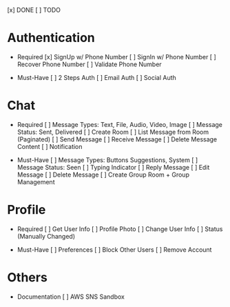 [x] DONE
[ ] TODO

# Authentication

- Required
  [x] SignUp w/ Phone Number
  [ ] SignIn w/ Phone Number
  [ ] Recover Phone Number
  [ ] Validate Phone Number

- Must-Have
  [ ] 2 Steps Auth
  [ ] Email Auth
  [ ] Social Auth

# Chat

- Required
  [ ] Message Types: Text, File, Audio, Video, Image
  [ ] Message Status: Sent, Delivered
  [ ] Create Room
  [ ] List Message from Room (Paginated)
  [ ] Send Message
  [ ] Receive Message
  [ ] Delete Message Content
  [ ] Notification

- Must-Have
  [ ] Message Types: Buttons Suggestions, System
  [ ] Message Status: Seen
  [ ] Typing Indicator
  [ ] Reply Message
  [ ] Edit Message
  [ ] Delete Message
  [ ] Create Group Room + Group Management

# Profile

- Required
  [ ] Get User Info
  [ ] Profile Photo
  [ ] Change User Info
  [ ] Status (Manually Changed)

- Must-Have
  [ ] Preferences
  [ ] Block Other Users
  [ ] Remove Account

# Others

- Documentation
  [ ] AWS SNS Sandbox
